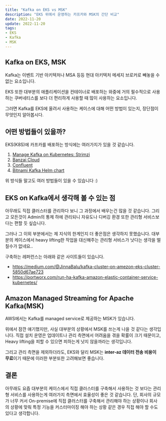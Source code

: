 ```yaml
---
title: "Kafka on EKS vs MSK"
description: "EKS 위에서 운영하는 카프카와 MSK의 간단 비교"
date: 2022-11-20
update: 2022-11-20
tags:
- EKS
- Kafka
- MSK
---
```


## Kafka on EKS, MSK

Kafka는 이벤트 기반 아키텍처나 MSA 등등 현대 아키텍처 메세지 브로커로 빼놓을 수 없는 요소입니다.

EKS 또한 대부분의 애플리케이션을 컨테이너로 배포하는 와중에 거의 필수적으로 사용하는 쿠버네티스를 보다 더 편리하게 사용할 때 많이 사용하는 요소입니다.

그러면 Kafka를 EKS에 올려서 사용하는 케이스에 대해 어떤 방법이 있는지, 장단점이 무엇인지 알아봅시다.

## 어떤 방법들이 있을까?

EKS(K8S)에 카프카를 배포하는 방식에는 여러가지가 있을 것 같습니다.

1. [Manage Kafka on Kubernetes: Strimzi](https://github.com/strimzi/strimzi-kafka-operator)
2. [Banzai Cloud](https://github.com/banzaicloud/koperator)
3. [Confluent](https://docs.confluent.io/operator/current/co-deploy-cfk.html)
4. [Bitnami Kafka Helm chart](https://artifacthub.io/packages/helm/bitnami/kafka)

위 방식들 말고도 여러 방법들이 있을 수 있습니다 :)

## EKS on Kafka에서 생각해 볼 수 있는 점

아무래도 직접 클러스터를 관리하다 보니 그 과정에서 배우는건 많을 것 같습니다. 그리고 모든것이 Admin의 통제 하에 관리되니 자유도나 디버깅 환경 또한 관리형 서비스보다는 편할 듯 싶습니다.

그러나 그 이외 부분에서는 제 지식의 한계인지 더 좋은점은 생각하지 못했습니다. 대부분의 케이스에서 heavy lifting한 작업을 대신해주는 관리형 서비스가 낫다는 생각을 떨칠수가 없네요..

구축하는 레퍼런스는 아래와 같은 사이트들이 있습니다.

- https://medium.com/@JinnaBalu/kafka-cluster-on-amezon-eks-cluster-5850d67ae723
- https://portworx.com/run-ha-kafka-amazon-elastic-container-service-kubernetes/


## Amazon Managed Streaming for Apache Kafka(MSK)

AWS에서는 Kafka를 managed service로 제공하는 MSK가 있습니다.

위에서 잠깐 얘기했지만, 사실 대부분의 상황에서 MSK를 쓰는게 나을 것 같다는 생각입니다. 직접 설치 운영은 업데이트나 관리 측면에서 어려움을 겪을 확률이 크기 때문이고, Heavy lifting을 피할 수 있으면 피하는게 낫지 않을까라는 생각입니다.

그리고 관리 측면을 제외하더라도, EKS와 달리 MSK는 **inter-az 데이터 전송 비용이 무료**이기 때문에 이러한 부분또한 고려해보면 좋습니다.


## 결론

아무래도 요즘 대부분의 케이스에서 직접 클러스터를 구축해서 사용하는 것 보다는 관리형 서비스를 사용하는게 여러가지 측면에서 효율성이 좋은 것 같습니다. 단, 회사의 규모가 너무 커서 On-premise에 직접 클러스터를 구축해서 관리해야 하는 상황이나 회사의 상황에 맞춰 특정 기능을 커스터마이징 해야 하는 상황 같은 경우 직접 해야 할 수도 있다고 생각합니다.

